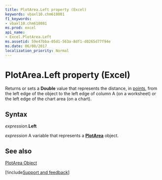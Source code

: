 ```yaml
---
title: PlotArea.Left property (Excel)
keywords: vbaxl10.chm618081
f1_keywords:
- vbaxl10.chm618081
ms.prod: excel
api_name:
- Excel.PlotArea.Left
ms.assetid: 59e47bba-05d1-563a-8df1-d0265d77f94e
ms.date: 06/08/2017
localization_priority: Normal
---
```



# PlotArea.Left property (Excel)

Returns or sets a  **Double** value that represents the distance, in [points](../language/glossary/vbe-glossary.md#point), from the left edge of the object to the left edge of column A (on a worksheet) or the left edge of the chart area (on a chart).


## Syntax

_expression_.**Left**

_expression_ A variable that represents a **[PlotArea](Excel.PlotArea(object).md)** object.


## See also


[PlotArea Object](Excel.PlotArea(object).md)

[!include[Support and feedback](~/includes/feedback-boilerplate.md)]